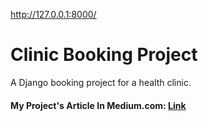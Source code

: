 

<!---
NIRMALADEVIANU/NIRMALADEVIANU is a ✨ special ✨ repository because its `README.md` (this file) appears on your GitHub profile.
You can click the Preview link to take a look at your changes.
--->
http://127.0.0.1:8000/
# Clinic Booking Project
 A Django booking project for a health clinic.

#### My Project's Article In Medium.com: [Link](https://127.0.0.1:8000/)
